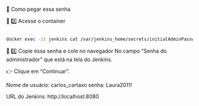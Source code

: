 
🔑 Como pegar essa senha
 
🏁 2️⃣ Acesse o container
```bash

docker exec -it jenkins cat /var/jenkins_home/secrets/initialAdminPassword
```

🏁 3️⃣ Copie essa senha e cole no navegador
No campo “Senha do administrador” que está na tela do Jenkins.

👉 Clique em “Continuar”.

Nome de usuário: carlos_cartaxo
senha: Laura2011!

URL do Jenkins: http://localhost:8080